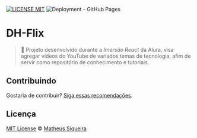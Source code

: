 [![LICENSE MIT](https://img.shields.io/badge/license-MIT-blue.svg)](https://github.com/siqueira-ec/dh-flix/blob/master/LICENSE)
![Deployment - GitHub Pages](https://github.com/siqueira-ec/dh-flix/workflows/Deployment%20-%20GitHub%20Pages/badge.svg)

# DH-Flix

> :pencil: Projeto desenvolvido durante a _Imersão React_ da Alura, visa agregar vídeos do YouTube de variados temas de tecnologia, afim de servir como repositório de conhecimento e tutoriais.

## Contribuindo

Gostaria de contribuir? [Siga essas recomendações](https://github.com/siqueira-ec/dh-flix/blob/master/CONTRIBUTING.md).

## Licença

[MIT License](https://github.com/siqueira-ec/dh-flix/blob/master/LICENSE) © [Matheus Siqueira](https://siqueira-ec.github.io/dh-flix/)
